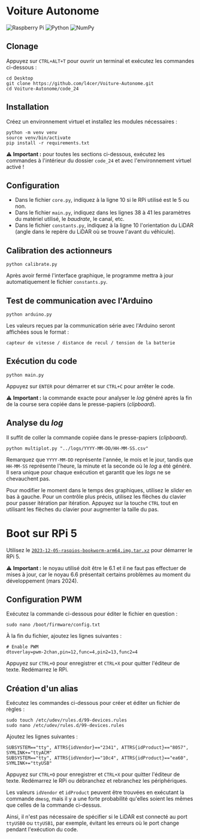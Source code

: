 # Voiture Autonome

![Raspberry Pi](https://img.shields.io/badge/-RaspberryPi-C51A4A?style=for-the-badge&logo=Raspberry-Pi)
![Python](https://img.shields.io/badge/python-3670A0?style=for-the-badge&logo=python&logoColor=ffdd54)
![NumPy](https://img.shields.io/badge/numpy-%23013243.svg?style=for-the-badge&logo=numpy&logoColor=white)

## Clonage

Appuyez sur `CTRL+ALT+T` pour ouvrir un terminal et exécutez les commandes ci-dessous :

```
cd Desktop
git clone https://github.com/l4cer/Voiture-Autonome.git
cd Voiture-Autonome/code_24
```

## Installation

Créez un environnement virtuel et installez les modules nécessaires :

```
python -m venv venv
source venv/bin/activate
pip install -r requirements.txt
```

⚠️ **Important :** pour toutes les sections ci-dessous, exécutez les commandes à l'intérieur du dossier `code_24` et avec l'environnement virtuel activé !

## Configuration

- Dans le fichier `core.py`, indiquez à la ligne 10 si le RPi utilisé est le 5 ou non.
- Dans le fichier `main.py`, indiquez dans les lignes 38 à 41 les paramètres du matériel utilisé, le *baudrate*, le canal, etc.
- Dans le fichier `constants.py`, indiquez à la ligne 10 l'orientation du LiDAR (angle dans le repère du LiDAR où se trouve l'avant du véhicule).

## Calibration des actionneurs

```
python calibrate.py
```

Après avoir fermé l'interface graphique, le programme mettra à jour automatiquement le fichier `constants.py`.

## Test de communication avec l'Arduino

```
python arduino.py
```

Les valeurs reçues par la communication série avec l'Arduino seront affichées sous le format :

```
capteur de vitesse / distance de recul / tension de la batterie
```

## Exécution du code

```
python main.py
```

Appuyez sur `ENTER` pour démarrer et sur `CTRL+C` pour arrêter le code.

⚠️ **Important :** la commande exacte pour analyser le *log* généré après la fin de la course sera copiée dans le presse-papiers (*clipboard*).

## Analyse du *log*

Il suffit de coller la commande copiée dans le presse-papiers (*clipboard*).

```
python multiplot.py "../logs/YYYY-MM-DD/HH-MM-SS.csv"
```

Remarquez que `YYYY-MM-DD` représente l'année, le mois et le jour, tandis que `HH-MM-SS` représente l'heure, la minute et la seconde où le *log* a été généré. Il sera unique pour chaque exécution et garantit que les *logs* ne se chevauchent pas.

Pour modifier le moment dans le temps des graphiques, utilisez le *slider* en bas à gauche. Pour un contrôle plus précis, utilisez les flèches du clavier pour passer itération par itération. Appuyez sur la touche `CTRL` tout en utilisant les flèches du clavier pour augmenter la taille du pas.

# Boot sur RPi 5

Utilisez le [`2023-12-05-raspios-bookworm-arm64.img.tar.xz`](https://downloads.raspberrypi.com/raspios_arm64/images/raspios_arm64-2023-12-06/2023-12-05-raspios-bookworm-arm64.img.xz) pour démarrer le RPi 5.

⚠️ **Important :** le noyau utilisé doit être le 6.1 et il ne faut pas effectuer de mises à jour, car le noyau 6.6 présentait certains problèmes au moment du développement (mars 2024).

## Configuration PWM

Exécutez la commande ci-dessous pour éditer le fichier en question :

```
sudo nano /boot/firmware/config.txt
```

À la fin du fichier, ajoutez les lignes suivantes :

```
# Enable PWM
dtoverlay=pwm-2chan,pin=12,func=4,pin2=13,func2=4
```

Appuyez sur `CTRL+O` pour enregistrer et `CTRL+X` pour quitter l'éditeur de texte. Redémarrez le RPi.

## Création d'un alias

Exécutez les commandes ci-dessous pour créer et éditer un fichier de règles :

```
sudo touch /etc/udev/rules.d/99-devices.rules
sudo nano /etc/udev/rules.d/99-devices.rules
```

Ajoutez les lignes suivantes :

```
SUBSYSTEM=="tty", ATTRS{idVendor}=="2341", ATTRS{idProduct}=="8057", SYMLINK+="ttyACM"
SUBSYSTEM=="tty", ATTRS{idVendor}=="10c4", ATTRS{idProduct}=="ea60", SYMLINK+="ttyUSB"
```

Appuyez sur `CTRL+O` pour enregistrer et `CTRL+X` pour quitter l'éditeur de texte. Redémarrez le RPi ou débranchez et rebranchez les périphériques.

Les valeurs `idVendor` et `idProduct` peuvent être trouvées en exécutant la commande `dmesg`, mais il y a une forte probabilité qu'elles soient les mêmes que celles de la commande ci-dessus.

Ainsi, il n'est pas nécessaire de spécifier si le LiDAR est connecté au port `ttyUSB0` ou `ttyUSB1`, par exemple, évitant les erreurs où le port change pendant l'exécution du code.
